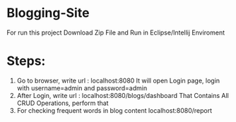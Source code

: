 # Blogging-Site
For run this project
Download Zip File and Run in Eclipse/Intellij Enviroment
# Steps:
1. Go to browser, write url : localhost:8080
   It will open Login page, login with username=admin and password=admin
2. After Login, write url : localhost:8080/blogs/dashboard
   That Contains All CRUD Operations, perform that
3. For checking frequent words in blog content
    localhost:8080/report
